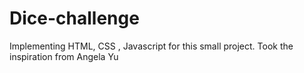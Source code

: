 # Dice-challenge
Implementing HTML, CSS , Javascript for this small project. Took the inspiration from Angela Yu
